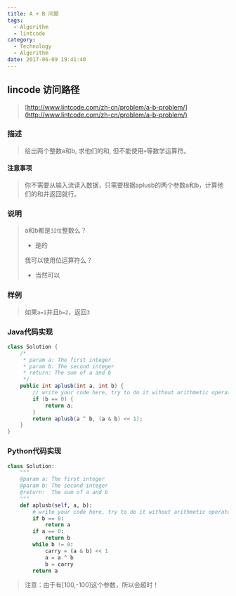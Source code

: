 ```yaml
---
title: A + B 问题
tags:
  - Algorithm
  - lintcode
category:
  - Technology
  - Algorithm
date: 2017-06-09 19:41:40
---
```



## lincode 访问路径

> [http://www.lintcode.com/zh-cn/problem/a-b-problem/](http://www.lintcode.com/zh-cn/problem/a-b-problem/)

### 描述

> 给出两个整数a和b, 求他们的和, 但不能使用`+`等数学运算符。

#### 注意事项

> 你不需要从输入流读入数据，只需要根据aplusb的两个参数a和b，计算他们的和并返回就行。

### 说明

> a和b都是`32位`整数么？
> 
> * 是的
> 
> 我可以使用位运算符么？
> 
> * 当然可以

### 样例

> 如果`a=1`并且`b=2`，返回`3`

<!-- more -->

### Java代码实现

```java
class Solution {
    /*
     * param a: The first integer
     * param b: The second integer
     * return: The sum of a and b
     */
    public int aplusb(int a, int b) {
        // write your code here, try to do it without arithmetic operators.
        if (b == 0) {
            return a;
        }
        return aplusb(a ^ b, (a & b) << 1);
    }
}
```

### Python代码实现

```python
class Solution:
    """
    @param a: The first integer
    @param b: The second integer
    @return:  The sum of a and b
    """
    def aplusb(self, a, b):
        # write your code here, try to do it without arithmetic operators.
        if b == 0:
            return a
        if a == 0:
            return b
        while b != 0:
            carry = (a & b) << 1
            a = a ^ b
            b = carry
        return a
```

> 注意：由于有[100,-100]这个参数，所以会超时！
